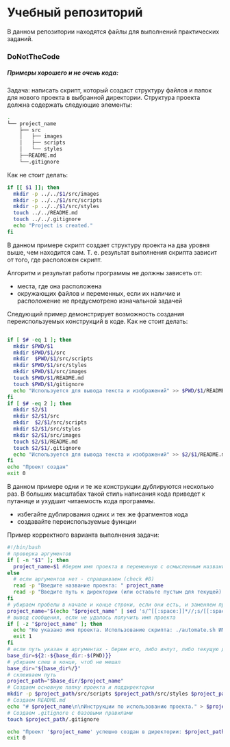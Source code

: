 # Учебный репозиторий
В данном репозитории находятся файлы для выполнений практических заданий.
### DoNotTheCode
##### Примеры хорошего и не очень кода:
Задача: написать скрипт, который создаст структуру файлов и папок для нового проекта в выбранной директории. 
Структура проекта должна содержать следующие элементы:
```sh
.
└── project_name
    ├── src
    │   ├── images
    │   ├── scripts
    │   └── styles
    ├──README.md
    └──.gitignore
```
Как не стоит делать:
```bash
if [[ $1 ]]; then
  mkdir -p ../../$1/src/images
  mkdir -p ../../$1/src/scripts
  mkdir -p ../../$1/src/styles
  touch ../../README.md
  touch ../../.gitignore
  echo "Project is created."
fi
```
В данном примере скрипт создает структуру проекта на два уровня выше, чем находится сам. 
Т. е. результат выполнения скрипта зависит от того, где расположен скрипт. 

Алгоритм и результат работы программы не должны зависеть от:
* места, где она расположена
* окружающих файлов и переменных, если их наличие и расположение не предусмотрено изначальной задачей

Следующий пример демонстрирует возможность создания переиспользуемых конструкций в коде.
Как не стоит делать:
```bash

if [ $# -eq 1 ]; then
  mkdir $PWD/$1
  mkdir $PWD/$1/src
  mkdir  $PWD/$1/src/scripts
  mkdir $PWD/$1/src/styles
  mkdir $PWD/$1/src/images
  touch $PWD/$1/README.md
  touch $PWD/$1/gitignore
  echo "Используется для вывода текста и изображений" >> $PWD/$1/README.md
fi
if [ $# -eq 2 ]; then
  mkdir $2/$1
  mkdir $2/$1/src
  mkdir  $2/$1/src/scripts
  mkdir $2/$1/src/styles
  mkdir $2/$1/src/images
  touch $2/$1/README.md
  touch $2/$1/.gitignore
  echo "Используется для вывода текста и изображений" >> $2/$1/README.md
fi
echo "Проект создан"
exit 0
```
В данном примере одни и те же конструкции дублируются несколько раз. В больших масштабах такой стиль написания кода приведет к путанице и ухудшит читаемость кода программы.
* избегайте дублирования одних и тех же фрагментов кода
* создавайте переиспользуемые функции

Пример корректного варианта выполнения задачи:
```bash
#!/bin/bash
# проверка аргументов
if [ -n "$1" ]; then
  project_name=$1 #берем имя проекта в переменную с осмысленным названием для удобства чтения
else
  # если аргументов нет - справшиваем (check #8)    
  read -p "Введите название проекта: " project_name
  read -p "Введите путь к директории (или оставьте пустым для текущей): " base_dir
fi
# убираем пробелы в начале и конце строки, если они есть, и заменяем пробелы между словами на "_"
project_name="$(echo "$project_name" | sed 's/^[[:space:]]*//;s/[[:space:]]*$//' | tr ' ' '_')"
# вывод сообщения, если не удалось получить имя проекта
if [ -z "$project_name" ]; then 
  echo "Не указано имя проекта. Использование скрипта: ./automate.sh ИМЯ_ПРОЕКТА [ПУТЬ_К_ПРОЕКТУ]"
  exit 1
fi
# если путь указан в аргументах - берем его, либо инпут, либо текущую директорию. 
base_dir=${2:-${base_dir:-$(PWD)}}
# убираем слеш в конце, чтоб не мешал
base_dir="${base_dir%/}"
# склеиваем путь
project_path="$base_dir/$project_name" 
# Создаем основную папку проекта и поддиректории
mkdir -p $project_path/src/scripts $project_path/src/styles $project_path/src/images   
# Создаем README.md
echo "# $project_name\n\nИнструкции по использованию проекта." > $project_path/README.md    
# Создаем .gitignore с базовыми правилами
touch $project_path/.gitignore

echo "Проект '$project_name' успешно создан в директории: $project_path"
exit 0
```
